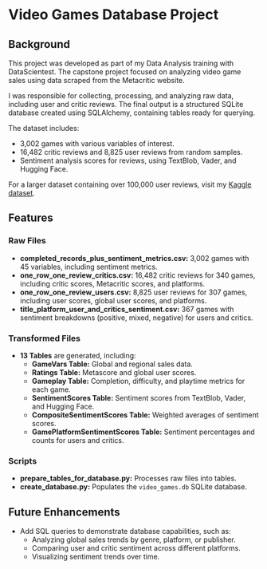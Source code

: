 # Video Games Database Project

## Background
This project was developed as part of my Data Analysis training with DataScientest. The capstone project focused on analyzing video game sales using data scraped from the Metacritic website.

I was responsible for collecting, processing, and analyzing raw data, including user and critic reviews. The final output is a structured SQLite database created using SQLAlchemy, containing tables ready for querying.

The dataset includes:
- 3,002 games with various variables of interest.
- 16,482 critic reviews and 8,825 user reviews from random samples.
- Sentiment analysis scores for reviews, using TextBlob, Vader, and Hugging Face.

For a larger dataset containing over 100,000 user reviews, visit my [Kaggle dataset](https://www.kaggle.com/datasets/aaronrmartin/video-games-gameplay-reviews-sentiment-scores).

## Features

### Raw Files
- **completed_records_plus_sentiment_metrics.csv:** 3,002 games with 45 variables, including sentiment metrics.
- **one_row_one_review_critics.csv:** 16,482 critic reviews for 340 games, including critic scores, Metacritic scores, and platforms.
- **one_row_one_review_users.csv:** 8,825 user reviews for 307 games, including user scores, global user scores, and platforms.
- **title_platform_user_and_critics_sentiment.csv:** 367 games with sentiment breakdowns (positive, mixed, negative) for users and critics.

### Transformed Files
- **13 Tables** are generated, including:
  - **GameVars Table:** Global and regional sales data.
  - **Ratings Table:** Metascore and global user scores.
  - **Gameplay Table:** Completion, difficulty, and playtime metrics for each game.
  - **SentimentScores Table:** Sentiment scores from TextBlob, Vader, and Hugging Face.
  - **CompositeSentimentScores Table:** Weighted averages of sentiment scores.
  - **GamePlatformSentimentScores Table:** Sentiment percentages and counts for users and critics.

### Scripts
- **prepare_tables_for_database.py:** Processes raw files into tables.
- **create_database.py:** Populates the `video_games.db` SQLite database.

## Future Enhancements
- Add SQL queries to demonstrate database capabilities, such as:
  - Analyzing global sales trends by genre, platform, or publisher.
  - Comparing user and critic sentiment across different platforms.
  - Visualizing sentiment trends over time.


    
